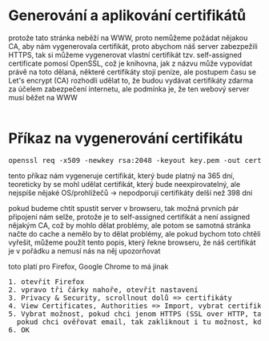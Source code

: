 <h1>Generování a aplikování certifikátů</h1>
protože tato stránka neběží na WWW, proto nemůžeme požádat nějakou CA, aby nám vygenerovala certifikát, proto abychom náš server zabezpežili HTTPS, tak si můžeme vygenerovat vlastní certifikát tzv. self-assigned certificate pomosí OpenSSL, což je knihovna, jak z názvu může vypovídat právě na toto dělaná, některé certifikáty stojí peníze, ale postupem času se Let's encrypt (CA) rozhodli udělat to, že budou vydávat certifikáty zdarma za účelem zabezpečení internetu, ale podmínka je, že ten webový server musí běžet na WWW
<br><br>
<h1>Příkaz na vygenerování certifikátu</h1>
<pre>openssl req -x509 -newkey rsa:2048 -keyout key.pem -out cert.pem -days 365 -nodes</pre>
<p>tento příkaz nám vygeneruje certifikát, který bude platný na 365 dní, teoreticky by se mohl udělat certifikát, který bude neexpirovatelný, ale nejspíše nějaké OS/prohlížečů -> nepodporují certifikáty delší než 398 dní</p>
<p>pokud budeme chtít spustit server v browseru, tak možná prvních pár připojení nám selže, protože je to self-assigned certifikát a není assigned nějakým CA, což by mohlo dělat problémy, ale potom se samotná stránka načte do cache a nemělo by to dělat problémy, ale pokud bychom toto chtěli vyřešit, můžeme použít tento popis, který řekne browseru, že náš certifikát je v pořádku a nemusí nás na něj upozorňovat</p>
<p>toto platí pro Firefox, Google Chrome to má jinak</p>
<pre>
1. otevřít Firefox
2. vpravo tři čárky nahoře, otevřít nastavení
3. Privacy & Security, scrollnout dolů => certifikáty
4. View Certificates, Authorities => Import, vybrat certifikát
5. Vybrat možnost, pokud chci jenom HTTPS (SSL over HTTP, tak jen tu možnost bez zmínění emailu), 
  pokud chci ověřovat email, tak zakliknout i tu možnost, kde je zmínka o emailu
6. OK
</pre>
